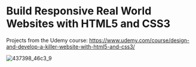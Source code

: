 # Build Responsive Real World Websites with HTML5 and CSS3
Projects from the Udemy course: https://www.udemy.com/course/design-and-develop-a-killer-website-with-html5-and-css3/

![437398_46c3_9](https://user-images.githubusercontent.com/59144499/124521198-5384dc80-ddb4-11eb-9ffa-4f332375a5bf.jpg)
